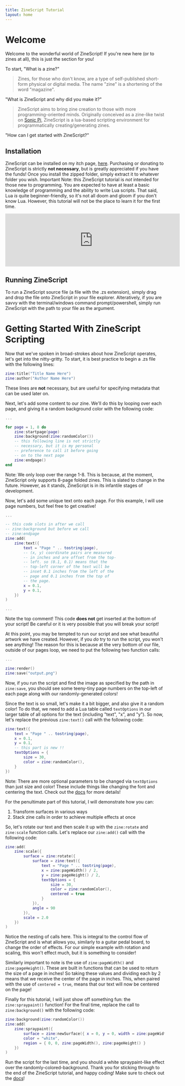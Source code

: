 ```yaml
---
title: ZineScript Tutorial
layout: home
---
```


# Welcome

Welcome to the wonderful world of ZineScript! If you're new here (or to zines at all), this is just the section for you!

To start, "What is a zine?"

> Zines, for those who don't know, are a type of self-published short-form physical or digital media. The name "zine" is a shortening of the word "magazine".

"What is ZineScript and why did you make it?"

> ZineScript aims to bring zine creation to those with more programming-oriented minds. Originally conceived as a zine-like twist on [Sonic Pi](https://sonic-pi.net/), ZineScript is a lua-based scripting environment for programmatically creating/generating zines.

"How can I get started with ZineScript?"

## Installation

ZineScript can be installed on my itch page, [here](https://cmdrapollo.itch.io/ZineScript/). Purchasing or donating to ZineScript is strictly **not necessary**, but is greatly appreciated if you have the funds! Once you install the zipped folder, simply extract it to whatever folder you wish. Important Note: this ZineScript tutorial is *not* intended for those new to programming. You are expected to have at least a basic knowledge of programming and the ability to write Lua scripts. That said, Lua *is* quite beginner-friendly, so it's not all doom and gloom if you don't know Lua. However, this tutorial will not be the place to learn it for the first time.

<iframe frameborder="0" src="https://itch.io/embed/3795542" width="552" height="167"><a href="https://cmdrapollo.itch.io/zinescript">ZineScript by CmdrApollo</a></iframe>

## Running ZineScript

To run a ZineScript source file (a file with the .zs extension), simply drag and drop the file onto ZineScript in your file explorer. Alteratively, if you are savvy with the terminal/windows command prompt/powershell, simply run ZineScript with the path to your file as the argument.

# Getting Started With ZineScript Scripting

Now that we've spoken in broad-strokes about how ZineScript operates, let's get into the nitty-gritty. To start, it is best practice to begin a .zs file with the following lines:

```lua
zine:title("Title Name Here")
zine:author("Author Name Here")
```

These lines are **not** necessary, but are useful for specifying metadata that can be used later on.

Next, let's add some content to our zine. We'll do this by looping over each page, and giving it a random background color with the following code:

```lua
...

for page = 1, 8 do
    zine:startpage(page)
    zine:background(zine:randomColor())
    -- this following line is not strictly
    -- necessary, but it is my personal
    -- preference to call it before going
    -- on to the next page
    zine:endpage()
end
```

Note: We only loop over the range 1-8. This is because, at the moment, ZineScript only supports 8-page folded zines. This is slated to change in the future. However, as it stands, ZineScript is in its infantile stages of development.

Now, let's add some unique text onto each page. For this example, I will use page numbers, but feel free to get creative!

```lua
...

-- this code slots in after we call
-- zine:background but before we call
-- zine:endpage
zine:add(
    zine:text({
        text = "Page " .. tostring(page),
        -- (x, y) coordinate pairs are measured
        -- in inches and are offset from the top-
        -- left. so (0.1, 0.1) means that the
        -- top-left corner of the text will be
        -- inset 0.1 inches from the left of the
        -- page and 0.1 inches from the top of
        -- the page.
        x = 0.1,
        y = 0.1,
    })
)

...
```

Note the top comment! This code **does not** get inserted at the bottom of your script! Be careful or it is very possible that you will break your script!

At this point, you may be tempted to run our script and see what beautiful artwork we have created. However, if you *do* try to run the script, you won't see anything! The reason for this is because at the very bottom of our file, outside of our pages loop, we need to put the following two function calls:

```lua
...

zine:render()
zine:save("output.png")
```

Now, if you run the script and find the image as specified by the path in `zine:save`, you should see some teeny-tiny page numbers on the top-left of each page along with our randomly-generated colors!

Since the text is so small, let's make it a bit bigger, and also give it a random color! To do that, we need to add a Lua table called `textOptions` in our larger table of all options for the text (including "text", "x", and "y"). So now, let's replace the previous `zine:text()` call with the following code:

```lua
zine:text({
    text = "Page " .. tostring(page),
    x = 0.1,
    y = 0.1,
    -- this part is new !!
    textOptions = {
        size = 30,
        color = zine:randomColor(),
    }
})
```

Note: There are more optional parameters to be changed via `textOptions` than just size and color! These include things like changing the font and centering the text. Check out the [docs](../documentation/) for more details!

For the penultimate part of this tutorial, I will demonstrate how you can:
1. Transform surfaces in various ways
2. Stack zine calls in order to achieve multiple effects at once

So, let's rotate our text and then scale it up with the `zine:rotate` and `zine:scale` function calls. Let's replace our `zine:add()` call with the following code:

```lua
zine:add(
    zine:scale({
        surface = zine:rotate({
            surface = zine:text({
                text = "Page " .. tostring(page),
                x = zine:pageWidth() / 2,
                y = zine:pageHeight() / 2,
                textOptions = {
                    size = 30,
                    color = zine:randomColor(),
                    centered = true
                }
            }),
            angle = 90
        }),
        scale = 2.0
    })
)
```

Notice the nesting of calls here. This is integral to the control flow of ZineScript and is what allows you, similarly to a guitar pedal board, to change the order of effects. For our simple example with rotation and scaling, this won't effect much, but it is something to consider!

Similarly important to note is the use of `zine:pageWidth()` and `zine:pageHeight()`. These are built in functions that can be used to return the size of a page in inches! So taking these values and dividing each by 2 means that we receive the center of the page in inches. This, when paired with the use of `centered = true`, means that our text will now be centered on the page!

Finally for this tutorial, I will just show off something fun: the `zine:spraypaint()` function! For the final time, replace the call to `zine:background()` with the following code:

```lua
zine:background(zine:randomColor())
zine:add(
    zine:spraypaint({
        surface = zine:newSurface({ x = 0, y = 0, width = zine:pageWidth(), height = zine:pageHeight() }),
        color = "white",
        region = { 0, 0, zine:pageWidth(), zine:pageHeight() }
    })
)
```

Run the script for the last time, and you should a white spraypaint-like effect over the randomly-colored-background. Thank you for sticking through to the end of the ZineScript tutorial, and happy coding! Make sure to check out the [docs](../documentation/)!